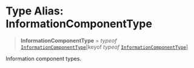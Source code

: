 # Type Alias: InformationComponentType

> **InformationComponentType** = *typeof* [`InformationComponentType`](../variables/InformationComponentType.md)\[keyof *typeof* [`InformationComponentType`](../variables/InformationComponentType.md)\]

Information component types.
